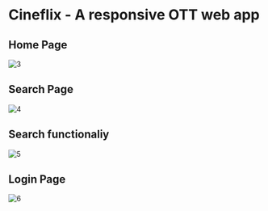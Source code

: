 # Cineflix - A responsive OTT web app  



## Home Page
![3](https://github.com/k8wi/3150-Frontend-React-Project/assets/95972832/c7dfee93-1345-4b8b-bad7-c3d95da8ecfc)  


## Search Page
![4](https://github.com/k8wi/3150-Frontend-React-Project/assets/95972832/817a55f1-7fd2-4bdc-a29a-5f2674c220e5)  



## Search functionaliy
![5](https://github.com/k8wi/3150-Frontend-React-Project/assets/95972832/5a6ab925-83b5-4b4e-a6c0-f3c737ac1629)  



## Login Page
![6](https://github.com/k8wi/3150-Frontend-React-Project/assets/95972832/3e532af6-be6c-443e-94cc-417185ca9a53)  






